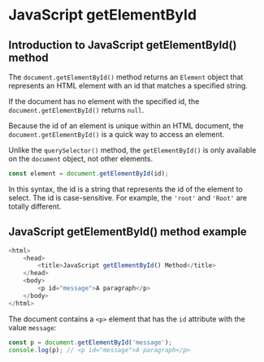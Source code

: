 # JavaScript getElementById

## Introduction to JavaScript getElementById() method

The `document.getElementById()` method returns an `Element` object that represents an HTML element with an id that matches a specified string.

If the document has no element with the specified id, the `document.getElementById()` returns `null`.

Because the id of an element is unique within an HTML document, the `document.getElementById()` is a quick way to access an element.

Unlike the `querySelector()` method, the `getElementById()` is only available on the `document` object, not other elements.

```js
const element = document.getElementById(id);
```

In this syntax, the id is a string that represents the id of the element to select. The id is case-sensitive. For example, the `'root'` and `'Root'` are totally different.

## JavaScript getElementById() method example

```js
<html>
    <head>
        <title>JavaScript getElementById() Method</title>
    </head>
    <body>
        <p id="message">A paragraph</p>
    </body>
</html>
```

The document contains a `<p>` element that has the `id` attribute with the value `message`:

```js
const p = document.getElementById('message');
console.log(p); // <p id="message">A paragraph</p>
```